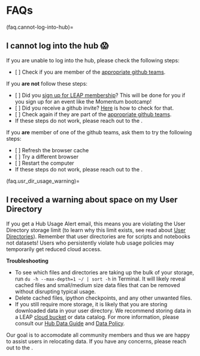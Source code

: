 # FAQs

(faq.cannot-log-into-hub)=

## I cannot log into the hub 😱

If you are unable to log into the hub, please check the following steps:

- \[ \] Check if you are member of the [appropriate github teams](users.categories).

If you **are not** follow these steps:

- \[ \] Did you [sign up for LEAP membership](users.membership.apply)? This will be done for you if you sign up for an event like the Momentum bootcamp!
- \[ \] Did you receive a github invite? [Here](users.membership.invite) is how to check for that.
- \[ \] Check again if they are part of the [appropriate github teams](users.categories).
- If these steps do not work, please reach out to the [](support.data_compute_team).

If you **are** member of one of the github teams, ask them to try the following steps:

- \[ \] Refresh the browser cache
- \[ \] Try a different browser
- \[ \] Restart the computer
- If these steps do not work, please reach out to the [](support.data_compute_team).

(faq.usr_dir_usage_warning)=

## I received a warning about space on my User Directory

If you get a Hub Usage Alert email, this means you are violating the User Directory storage limit (to learn why this limit exists, see read about [User Directories](hub.guide.data.user_dir)). Remember that user directories are for scripts and notebooks not datasets! Users who persistently violate hub usage policies may temporarily get reduced cloud access.

**Troubleshooting**

- To see which files and directories are taking up the bulk of your storage, run  `du -h --max-depth=1 ~/ | sort -h`  in Terminal. It will likely reveal cached files and small/medium size data files that can be removed without disrupting typical usage.
- Delete cached files, ipython checkpoints, and any other unwanted files.
- If you still require more storage, it is likely that you are storing downloaded data in your user directory. We recommend storing data in a LEAP [cloud bucket](https://leap-stc.github.io/leap-pangeo/jupyterhub.html#leap-pangeo-cloud-storage-buckets) or data catalog. For more information, please consult our [Hub Data Guide](guide.hub.data) and [Data Policy](./../policies/data_policy).

Our goal is to accomodate all community members and thus we are happy to assist users in relocating data.  If you have any concerns, please reach out to the [](support.data_compute_team).
